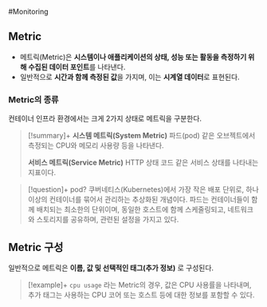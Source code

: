 #Monitoring 

## Metric
+ 메트릭(Metric)은 **시스템이나 애플리케이션의 상태, 성능 또는 활동을 측정하기 위해 수집된 데이터 포인트**를 나타낸다.
+ 일반적으로 **시간과 함께 측정된 값**을 가지며, 이는 **시계열 데이터**로 표현된다.

### Metric의 종류
컨테이너 인프라 환경에서는 크게 2가지 상태로 메트릭을 구분한다. 

> [!summary]+ 
> **시스템 메트릭(System Metric)**
> 파드(pod) 같은 오브젝트에서 측정되는 CPU와 메모리 사용량 등을 나타낸다.
> 
> **서비스 메트릭(Service Metric)**
> HTTP 상태 코드 같은 서비스 상태를 나타내는 지표이다.

> [!question]+ pod?
> 쿠버네티스(Kubernetes)에서 가장 작은 배포 단위로, 하나 이상의 컨테이너를 묶어서 관리하는 추상화된 개념이다. 파드는 컨테이너들이 함께 배치되는 최소한의 단위이며, 동일한 호스트에 함께 스케줄링되고, 네트워크와 스토리지를 공유하며, 관련된 설정을 가지고 있다.


## Metric 구성
일반적으로 메트릭은 **이름, 값 및 선택적인 태그(추가 정보)** 로 구성된다.

> [!example]+ 
> `cpu usage` 라는 Metric의 경우, 값은 CPU 사용률을 나타내며, 추가 태그는 사용하는 CPU 코어 또는 호스트 등에 대한 정보를 포함할 수 있다.
